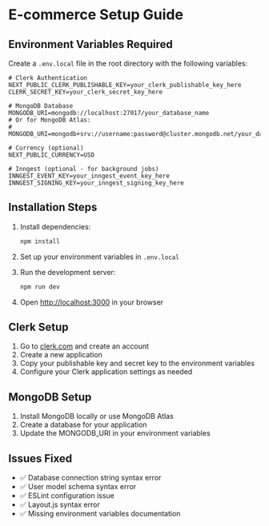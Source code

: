 # E-commerce Setup Guide

## Environment Variables Required

Create a `.env.local` file in the root directory with the following variables:

```env
# Clerk Authentication
NEXT_PUBLIC_CLERK_PUBLISHABLE_KEY=your_clerk_publishable_key_here
CLERK_SECRET_KEY=your_clerk_secret_key_here

# MongoDB Database
MONGODB_URI=mongodb://localhost:27017/your_database_name
# Or for MongoDB Atlas:
# MONGODB_URI=mongodb+srv://username:password@cluster.mongodb.net/your_database_name

# Currency (optional)
NEXT_PUBLIC_CURRENCY=USD

# Inngest (optional - for background jobs)
INNGEST_EVENT_KEY=your_inngest_event_key_here
INNGEST_SIGNING_KEY=your_inngest_signing_key_here
```

## Installation Steps

1. Install dependencies:
   ```bash
   npm install
   ```

2. Set up your environment variables in `.env.local`

3. Run the development server:
   ```bash
   npm run dev
   ```

4. Open [http://localhost:3000](http://localhost:3000) in your browser

## Clerk Setup

1. Go to [clerk.com](https://clerk.com) and create an account
2. Create a new application
3. Copy your publishable key and secret key to the environment variables
4. Configure your Clerk application settings as needed

## MongoDB Setup

1. Install MongoDB locally or use MongoDB Atlas
2. Create a database for your application
3. Update the MONGODB_URI in your environment variables

## Issues Fixed

- ✅ Database connection string syntax error
- ✅ User model schema syntax error  
- ✅ ESLint configuration issue
- ✅ Layout.js syntax error
- ✅ Missing environment variables documentation 